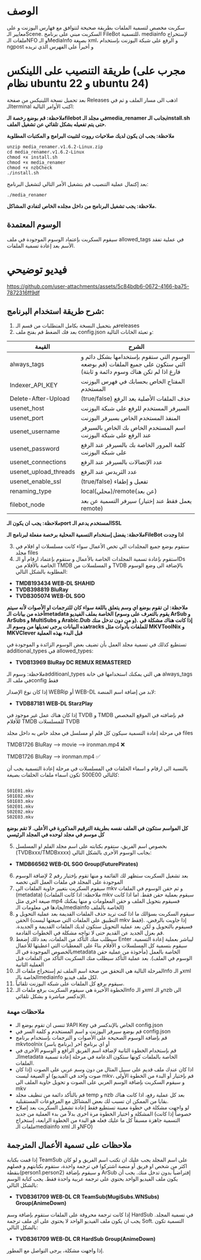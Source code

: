 # الوصف 
سكربت مخصص لتسمية الملفات بطريقة صحيحة لتتوافق مع فهارس اليوزنت و على معايير الـScene. السكربت مبني على برنامج FileBot للتسمية، mediainfo لإستخراج ملفات الـNFO و الـMediaInfo بصيغة xml، و الرفع على شبكة اليوزنت بإستخدام ngpost و أخيراً على الفهرس الذي تريده


# طريقة التنصيب على اللينكس (مجرب على نظام ubuntu 22  و ubuntu 24)
بعد تحميل نسخة اللينيكس من صفحة Releases اذهب الى مسار الملف و ثم في الـterminal اكتب الأوامر التالية:


**ملاحظة: قم بوضع رخصة الـfilebot في مجلد الـmedia_renamer بجانب الـinstall.sh حتى يتم تفعيله بشكل تلقائي عن تشغيل الملف.**


**ملاحظة: يجب ان يكون لديك صلاحيات رووت لتثبيت البرامج و المكتبات المطلوبة**

```
unzip media_renamer.v1.6.2-Linux.zip
cd media_renamer.v1.6.2-Linux
chmod +x install.sh
chmod +x media_renamer
chmod +x nzbCheck
./install.sh
```
بعد إكتمال عملية التنصيب قم بتشغيل الأمر التالي لتشغيل البرنامج:
```
./media_renamer
```
**ملاحظة: يجب تشغيل البرنامج من داخل مجلده الخاص لتفادي المشاكل.**
## الوسوم المعتمدة
سيقوم السكربت بإعتماد الوسوم الموجودة في ملف allowed_tags في عملية تفقد الأسم بعد إعادة تسمية الملفات.
# فيديو توضيحي
https://github.com/user-attachments/assets/5c84bdb6-0672-4166-ba75-7872316ff9df
## شرح طريقة استخدام البرنامج:
1. قم بتحميل النسخة بكامل المتطلبات من قسم الـreleases
2. بعد فك الضغط قم بفتح ملف config.json و تعبئة الخانات التالية:
   


| القيمة  | الشرح |
| ------------- | ------------- |
| always_tags  | الوسوم التي ستقوم بإستخدامها بشكل دائم و التي ستكون على جميع الملفات (قم بوضعه فارغ اذا لم تكن هناك وسوم دائمة و ثابتة)  |
| Indexer_API_KEY  |المفتاح الخاص بحسابك في فهرس اليوزنت المستخدم  |
| Delete-After-Upload  | (true/false) حذف الملفات الأصلية بعد الرفع|
| usenet_host  | السيرفر المستخدم للرفع على شبكة اليوزنت  |
| usenet_port  | المنفذ المستخدم الخاص بسيرفر اليوزنت  |
| usenet_username  |  اسم المستخدم الخاص بك الخاص بالسيرفر عند الرفع على شبكة اليوزنت|
| usenet_password  | كلمة المرور الخاصة بك بالسيرفر عند الرفع على شبكة اليوزنت  |
| usenet_connections  | عدد الإتصالات بالسيرفر عند الرفع  |
| usenet_upload_threads  | عدد الثريدس عند الرفع  |
| usenet_enable_ssl  | (true/false) تفعيل و إطفاء   |
| renaming_type  | local(محلي)/remote(عن بعد)   |
| filebot_node  | سيرفر التسمية عن بعد (يعمل فقط عند إختيار remote)   |



**ملاحظة: يجب ان يكون الـport المستخدم يدعم الـSSL**

**ملاحظة: يفضل إستخدام التسمية المحلية برخصة مفعلة لبرنامج الـFileBot اذا وجدت**


3. ستقوم بوضع جميع المجلدات الي تخص الأعمال سواء كانت مسلسلات او افلام في مجلد files
4. ستقوم بإعادة تسمية المجلدات الخاصة بالأعمال و ستقوم بإعتماد ارقام أو الـIDs الخاصة بالأفلام من TMDB و المسلسلات من TVDB بالإضافة الى وضع الوسوم المطلوبة بالشكل التالي:
- **TMDB193434 WEB-DL SHAHID**
- **TVDB398819 BluRay**
- **TVDB305074 WEB-DL SGO**


**ملاحظة: لن تقوم بوضع اي وسم يتعلق باللغة سواء كان للترجمات او الأصوات لأنه سيتم أخذه من بيانات الـmetadata الخاصة بملف الفيديو (يقوم بالتعرف على وسوم ArSub و ArSubs و MultiSubs و Arabic.Dub و  من دون تدخل منك). إذا كانت هناك مشكلة في هذه البيانات يرجى تعديلها من وسوم الـtracks للملفات بأدوات مثل MKVToolNix و MKVClever قبل البدء بهذه العملية**


تستطيع كذلك في تسمية مجلد العمل بأن تضيف بعض الوسوم الزائدة و الموجودة في additional_types في allowed_types:
- **TVDB13969 BluRay DC REMUX REMASTERED**


ملاحظة: وسوم الـadditioanl_types هي التي يمكنك استخدامها في خانة always_tags في ملف الـconfig فقط

إذا كان نوع الإصدار WEBRip أو WEB-DL لابد من إضافة اسم المنصة:
- **TVDB87181 WEB-DL StarzPlay**

إذا كان هناك عمل غير موجود في TVDB و TMDB قم بإضافته في الموقع المخصص للأفلام TMDB للمسلسلات TVDB

في مرحلة إعادة التسمية سيكون كل فلم او مسلسل في مجلد خاص به داخل مجلد files

TMDB1726 BluRay —> movie —> ironman.mp4 :x:

TMDB1726 BluRay —> ironman.mp4 :white_check_mark:

بالنسبة الى ارقام و اسماء الحلقات في المسلسلات في مرحلة إعادة التسمية يجب أن تكون اسماء ملفات الحلقات بصيغة S00E00 كالتالي:
```

S01E01.mkv
S01E02.mkv
S01E03.mkv
S02E01.mkv
S02E02.mkv
S02E03.mkv

```

**كل المواسم ستكون في الملف نفسه بطريقة الترقيم المذكورة في الأعلى. لا تقم بوضع كل موسم في مجلد لوحده في المجلد الرئيسي**

5. بخصوص اسم الفريق، ستقوم بكتابته على اسم مجلد الفلم او المسلسل (TVDBxxx/TMDBxxxx) بجانب الوسوم الأخرى بالشكل التالي:

- **TMDB66562 WEB-DL SGO Group(FuturePirates)**

6. بعد تشغيل السكربت ستظهر لك القائمة و منها تقوم بإختيار رقم 2 لإضافة الوسوم الموجودة على المجلد في ملفات العمل التي تخصه
7. سيقوم السكربت بتغيير حاوية الملفات الى mkv و ثم حقن الوسوم في الملفات (metadata) (ملاحظة: اذا كانت الملفات mkv سيقوم بعملية حقن فقط. اما اذا كانت صيغة اخرى مثل mp4 فسيقوم بتحويل الملف و حقن المعلومات و منها يمكنك ايجادها في معلومات الـmediainfo الخاصة بالملف)
8. سيقوم السكربت بسؤالك ما اذا كنت تريد حذف الملفات القديمة بعد عملية التحويل و الحقن (التطبيق على الملفات التي صيغتها ليست mkv فقط). إذا جاوبت بالرفض، فسيقوم بالتحويل و لكن بعد عملية التحويل ستكون لديك الملفات القديمة و الجديدة. قم بعزل الجديد عن القديم حتى لا تواجه مشكلة في الخطوات القادمة.
9. سيطلب منك التأكد من الملفات، بعد ذلك إضغط Enter ليباشر بعملية إعادة التسمية. سيقوم بتسمية كل المسلسلات و الأفلام بناءً على المعطيات التي اعطيتها للأعمال بالخصوص الموجودة في الـmetadata الخاصة بالعمل (مأخوذة من عملية حقن الوسوم في الملف). بعد عملية التأكد سيطلب منك السكربت التأكد من الملفات قبل العملية الثانية
10. المرحلة التالية هي التحقق من صحة اسم الملف ثم إستخراج ملفات الـnfo و الـxml الخاصة بالـmediainfo لكل ملف فيديو.
11.  سيقوم برفع كل الملفات على شبكة اليوزنت تلقائياً.
12. الخطوة الأخيرة هي سيقوم السكربت برفع ملفات الـnfo و الـxml و الـnzb الى الإندكسر مباشرة و بشكل تلقائي.

### ملاحظات مهمة
- لا تنسى ان تقوم بوضع الـAPI Key الخاص بالإندكسر في config.json
- قم بوضع سيرفر اليوزنت و اسم المستخدم و كلمة السر في config.json
- قم بإضافة الوسوم الصحيحة على الأصوات و الترجمات بإستخدام برنامج mkvtoolnix أو اي برنامج آخر (برنامج ياسر)
- قم بإستخدام الخطوة الثانية لإضافة اسم الفريق الرافع و الوسوم الأخرى في الـmetadata الخاصة بالملفات كونها ستكون الدعامة في مرحلة إعادة تسمية الملفات.
- اذا كان عندك ملف قديم على سبيل المثال من دون وسم عربي على الصوت (إذا كان صوت واحد في الفيديو) او الصيغة ليست mkv، قم بإختيار أو البدء من الخطوة الأولى و سيقوم السكربت بإضافة الوسم العربي على الصوت و تحويل حاوية الملف الى mkv
- قم بالتأكد دائمة من تنظيف مجلد temp و nzb بعد كل عملية رفع، اذا كانت هناك بقايا من الممكن ان تسبب لك بعض المشاكل مع المرفوعات المستقبلية.
- لو واجهت مشكلة في خطوة معينة تستطيع فقط إعادة تشغيل السكربت بعد إصلاح المشكلة و اختيار الخطوة مرة اخرى بدلاً من بدء العملية من جديد (خصوصاً إذا كانت التسمية جاهزة مسبقاً كل ما عليك فعله هو البدء من الخطوة الرابعة، إستخراج ملفات الـmediainfo xml و الـNFO)

## ملاحظات على تسمية الأعمال المترجمة
إذا قمت بكتابة TeamSub على اسم المجلد يجب عليك ان تكتب اسم الفريق و لو كان اكثر من شخص او فريق أو منصة اشتركوا في ترجمة واحدة، ستقوم بكتابتهم و فصلهم بنقطة(person1.person2) و سيقوم بإضافة ArSub إفتراضياً بدون تدخل منك. يجب أن يكون ملف الفيديو الواحد يحتوي على ترجمة عربية واحدة فقط. يجب كتابة الوسم بالشكل التالي:


- **TVDB361709 WEB-DL CR TeamSub(MugiSubs.WNSubs) Group(AnimeDown)**

إذا كانت ترجمة محروقة على الملفات ستقوم بإضافة وسم HardSub في تسمية المجلد. يجب ان يكون ملف الفيديو الواحد لا يحتوي على اي ملف ترجمة Soft. التسمية تكون بالشكل التالي:


- **TVDB361709 WEB-DL CR HardSub Group(AnimeDown)**


إذا واجهت مشكلة، يرجى التواصل مع المطور.
